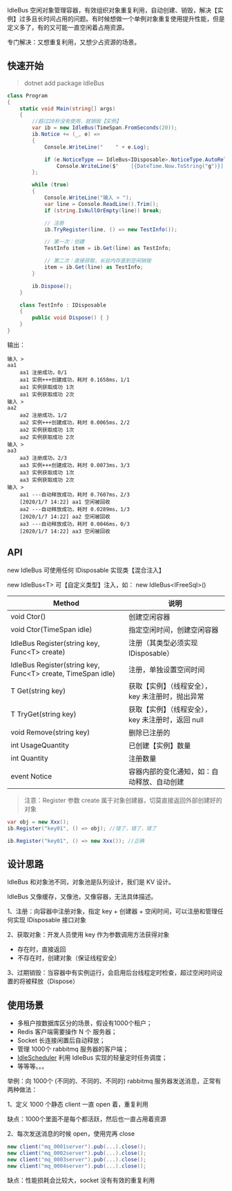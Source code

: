 IdleBus 空闲对象管理容器，有效组织对象重复利用，自动创建、销毁，解决【实例】过多且长时间占用的问题。有时候想做一个单例对象重复使用提升性能，但是定义多了，有的又可能一直空闲着占用资源。

专门解决：又想重复利用，又想少占资源的场景。

## 快速开始

> dotnet add package IdleBus

```csharp
class Program
{
    static void Main(string[] args)
    {
        //超过20秒没有使用，就销毁【实例】
        var ib = new IdleBus(TimeSpan.FromSeconds(20));
        ib.Notice += (_, e) =>
        {
            Console.WriteLine("    " + e.Log);

            if (e.NoticeType == IdleBus<IDisposable>.NoticeType.AutoRelease)
                Console.WriteLine($"    [{DateTime.Now.ToString("g")}] {e.Key} 空闲被回收");
        };

        while (true)
        {
            Console.WriteLine("输入 > ");
            var line = Console.ReadLine().Trim();
            if (string.IsNullOrEmpty(line)) break;

            // 注册
            ib.TryRegister(line, () => new TestInfo());

            // 第一次：创建
            TestInfo item = ib.Get(line) as TestInfo;

            // 第二次：直接获取，长驻内存直到空闲销毁
            item = ib.Get(line) as TestInfo;
        }

        ib.Dispose();
    }

    class TestInfo : IDisposable
    {
        public void Dispose() { }
    }
}
```

输出：

```shell
输入 >
aa1
    aa1 注册成功，0/1
    aa1 实例+++创建成功，耗时 0.1658ms，1/1
    aa1 实例获取成功 1次
    aa1 实例获取成功 2次
输入 >
aa2
    aa2 注册成功，1/2
    aa2 实例+++创建成功，耗时 0.0065ms，2/2
    aa2 实例获取成功 1次
    aa2 实例获取成功 2次
输入 >
aa3
    aa3 注册成功，2/3
    aa3 实例+++创建成功，耗时 0.0073ms，3/3
    aa3 实例获取成功 1次
    aa3 实例获取成功 2次
输入 >
    aa1 ---自动释放成功，耗时 0.7607ms，2/3
    [2020/1/7 14:22] aa1 空闲被回收
    aa2 ---自动释放成功，耗时 0.0289ms，1/3
    [2020/1/7 14:22] aa2 空闲被回收
    aa3 ---自动释放成功，耗时 0.0046ms，0/3
    [2020/1/7 14:22] aa3 空闲被回收
```

## API

new IdleBus 可使用任何 IDisposable 实现类【混合注入】

new IdleBus\<T\> 可【自定义类型】注入，如： new IdleBus\<IFreeSql\>()

| Method | 说明 |
| -- | -- |
| void Ctor() | 创建空闲容器 |
| void Ctor(TimeSpan idle) | 指定空闲时间，创建空闲容器 |
| IdleBus Register(string key, Func\<T\> create) | 注册（其类型必须实现 IDisposable） |
| IdleBus Register(string key, Func\<T\> create, TimeSpan idle) | 注册，单独设置空间时间 |
| T Get(string key) | 获取【实例】（线程安全），key 未注册时，抛出异常 |
| T TryGet(string key) | 获取【实例】（线程安全），key 未注册时，返回 null |
| void Remove(string key) | 删除已注册的 |
| int UsageQuantity | 已创建【实例】数量 |
| int Quantity | 注册数量 |
| event Notice | 容器内部的变化通知，如：自动释放、自动创建 |

> 注意：Register 参数 create 属于对象创建器，切莫直接返回外部创建好的对象

```csharp
var obj = new Xxx();
ib.Register("key01", () => obj); //错了，错了，错了

ib.Register("key01", () => new Xxx()); //正确
```

## 设计思路

IdleBus 和对象池不同，对象池是队列设计，我们是 KV 设计。

IdleBus 又像缓存，又像池，又像容器，无法具体描述。

1、注册：向容器中注册对象，指定 key + 创建器 + 空闲时间，可以注册和管理任何实现 IDisposable 接口对象

2、获取对象：开发人员使用 key 作为参数调用方法获得对象

- 存在时，直接返回
- 不存在时，创建对象（保证线程安全）

3、过期销毁：当容器中有实例运行，会启用后台线程定时检查，超过空闲时间设置的将被释放（Dispose）

## 使用场景

- 多租户按数据库区分的场景，假设有1000个租户；
- Redis 客户端需要操作 N 个 服务器；
- Socket 长连接闲置后自动释放；
- 管理 1000个 rabbitmq 服务器的客户端；
- [IdleScheduler](https://github.com/2881099/IdleBus/tree/master/IdleScheduler) 利用 IdleBus 实现的轻量定时任务调度；
- 等等等。。。

举例：向 1000个 (不同的、不同的、不同的) rabbitmq 服务器发送消息，正常有两种做法：

1、定义 1000 个静态 client 一直 open 着，重复利用

缺点：1000个里面不是每个都活跃，然后也一直占用着资源

2、每次发送消息的时候 open，使用完再 close

```csharp
new client("mq_0001server").pub(...).close();
new client("mq_0002server").pub(...).close();
new client("mq_0003server").pub(...).close();
new client("mq_0004server").pub(...).close();
```

缺点：性能损耗会比较大，socket 没有有效的重复利用
